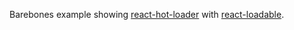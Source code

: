 Barebones example showing [react-hot-loader](https://github.com/gaearon/react-hot-loader/tree/next) with [react-loadable](https://github.com/jamiebuilds/react-loadable).
